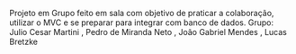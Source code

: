 Projeto em Grupo feito em sala com objetivo de praticar a colaboração, utilizar o MVC e se preparar para integrar com banco de dados.
Grupo: Julio Cesar Martini , Pedro de Miranda Neto , João Gabriel Mendes , Lucas Bretzke

